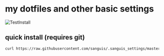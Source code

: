 # my dotfiles and other basic settings

![TestInstall](https://github.com/sanguis/.sanguis_settings/workflows/TestInstall/badge.svg)

## quick install (requires git)

```bash
curl https://raw.githubusercontent.com/sanguis/.sanguis_settings/master/install.sh |bash
```

